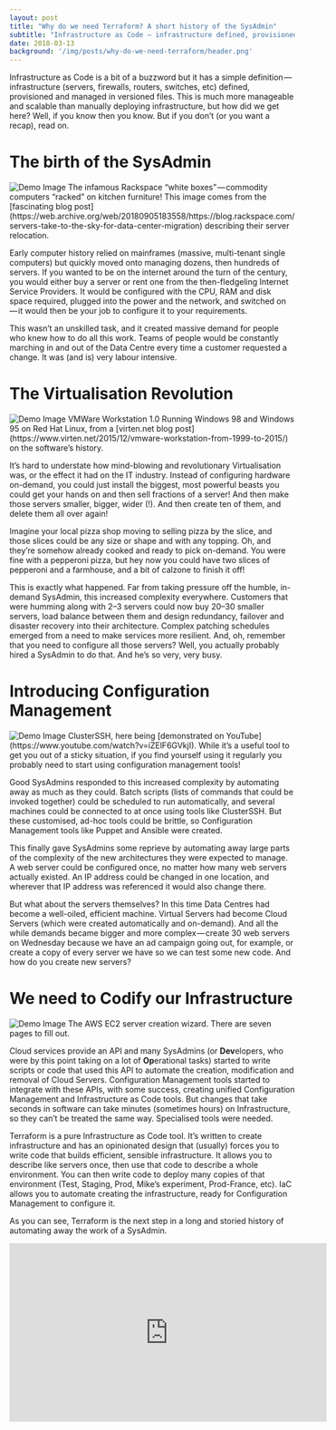 ```yaml
---
layout: post
title: "Why do we need Terraform? A short history of the SysAdmin"
subtitle: "Infrastructure as Code — infrastructure defined, provisioned and managed in files — is much more manageable and scalable than manually deploying infrastructure, but how did we get here?"
date: 2018-03-13
background: '/img/posts/why-do-we-need-terraform/header.png'
---
```


Infrastructure as Code is a bit of a buzzword but it has a simple definition — infrastructure (servers, firewalls, routers, switches, etc) defined, provisioned and managed in versioned files. This is much more manageable and scalable than manually deploying infrastructure, but how did we get here? Well, if you know then you know. But if you don’t (or you want a recap), read on.

# The birth of the SysAdmin
<img class="img-fluid" src="/img/posts/why-do-we-need-terraform/1.jpeg" alt="Demo Image">
<span class="caption text-muted">The infamous Rackspace “white boxes” — commodity computers “racked” on kitchen furniture! This image comes from the [fascinating blog post](https://web.archive.org/web/20180905183558/https://blog.rackspace.com/servers-take-to-the-sky-for-data-center-migration) describing their server relocation.</span>

Early computer history relied on mainframes (massive, multi-tenant single computers) but quickly moved onto managing dozens, then hundreds of servers. If you wanted to be on the internet around the turn of the century, you would either buy a server or rent one from the then-fledgeling Internet Service Providers. It would be configured with the CPU, RAM and disk space required, plugged into the power and the network, and switched on — it would then be your job to configure it to your requirements.

This wasn’t an unskilled task, and it created massive demand for people who knew how to do all this work. Teams of people would be constantly marching in and out of the Data Centre every time a customer requested a change. It was (and is) very labour intensive.

# The Virtualisation Revolution
<img class="img-fluid" src="/img/posts/why-do-we-need-terraform/2.jpeg" alt="Demo Image">
<span class="caption text-muted">VMWare Workstation 1.0 Running Windows 98 and Windows 95 on Red Hat Linux, from a [virten.net blog post](https://www.virten.net/2015/12/vmware-workstation-from-1999-to-2015/) on the software’s history.
</span>

It’s hard to understate how mind-blowing and revolutionary Virtualisation was, or the effect it had on the IT industry. Instead of configuring hardware on-demand, you could just install the biggest, most powerful beasts you could get your hands on and then sell fractions of a server! And then make those servers smaller, bigger, wider (!). And then create ten of them, and delete them all over again!

Imagine your local pizza shop moving to selling pizza by the slice, and those slices could be any size or shape and with any topping. Oh, and they’re somehow already cooked and ready to pick on-demand. You were fine with a pepperoni pizza, but hey now you could have two slices of pepperoni and a farmhouse, and a bit of calzone to finish it off!

This is exactly what happened. Far from taking pressure off the humble, in-demand SysAdmin, this increased complexity everywhere. Customers that were humming along with 2–3 servers could now buy 20–30 smaller servers, load balance between them and design redundancy, failover and disaster recovery into their architecture. Complex patching schedules emerged from a need to make services more resilient. And, oh, remember that you need to configure all those servers? Well, you actually probably hired a SysAdmin to do that. And he’s so very, very busy.

# Introducing Configuration Management
<img class="img-fluid" src="/img/posts/why-do-we-need-terraform/3.jpeg" alt="Demo Image">
<span class="caption text-muted">ClusterSSH, here being [demonstrated on YouTube](https://www.youtube.com/watch?v=iZElF6GVkjI). While it’s a useful tool to get you out of a sticky situation, if you find yourself using it regularly you probably need to start using configuration management tools!</span>

Good SysAdmins responded to this increased complexity by automating away as much as they could. Batch scripts (lists of commands that could be invoked together) could be scheduled to run automatically, and several machines could be connected to at once using tools like ClusterSSH. But these customised, ad-hoc tools could be brittle, so Configuration Management tools like Puppet and Ansible were created.

This finally gave SysAdmins some reprieve by automating away large parts of the complexity of the new architectures they were expected to manage. A web server could be configured once, no matter how many web servers actually existed. An IP address could be changed in one location, and wherever that IP address was referenced it would also change there.

But what about the servers themselves? In this time Data Centres had become a well-oiled, efficient machine. Virtual Servers had become Cloud Servers (which were created automatically and on-demand). And all the while demands became bigger and more complex — create 30 web servers on Wednesday because we have an ad campaign going out, for example, or create a copy of every server we have so we can test some new code. And how do you create new servers?

# We need to Codify our Infrastructure
<img class="img-fluid" src="/img/posts/why-do-we-need-terraform/4.png" alt="Demo Image">
<span class="caption text-muted">The AWS EC2 server creation wizard. There are seven pages to fill out.</span>

Cloud services provide an API and many SysAdmins (or **Dev**elopers, who were by this point taking on a lot of **Op**erational tasks) started to write scripts or code that used this API to automate the creation, modification and removal of Cloud Servers. Configuration Management tools started to integrate with these APIs, with some success, creating unified Configuration Management and Infrastructure as Code tools. But changes that take seconds in software can take minutes (sometimes hours) on Infrastructure, so they can’t be treated the same way. Specialised tools were needed.

Terraform is a pure Infrastructure as Code tool. It’s written to create infrastructure and has an opinionated design that (usually) forces you to write code that builds efficient, sensible infrastructure. It allows you to describe like servers once, then use that code to describe a whole environment. You can then write code to deploy many copies of that environment (Test, Staging, Prod, Mike’s experiment, Prod-France, etc). IaC allows you to automate creating the infrastructure, ready for Configuration Management to configure it.

As you can see, Terraform is the next step in a long and storied history of automating away the work of a SysAdmin.

<iframe width="560" height="315" src="https://www.youtube.com/embed/PtXtIivRRKQ" frameborder="0" allow="accelerometer; autoplay; encrypted-media; gyroscope; picture-in-picture" allowfullscreen></iframe>